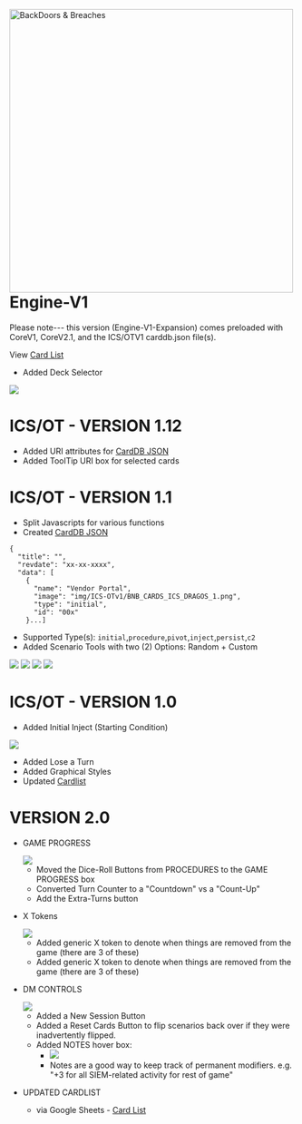 
<img src="https://raw.githubusercontent.com/p3hndrx/B-B-Shuffle/Engine-V1/App/img/bb-logo.png" width="500px"
     alt="BackDoors & Breaches"
     style="float: left; margin-right: 10px;" />

# Engine-V1
Please note---
this version (Engine-V1-Expansion) comes preloaded with CoreV1, CoreV2.1, and the ICS/OTV1 carddb.json file(s).

View [Card List](https://docs.google.com/spreadsheets/d/1RNBFr4o9OPYWwR7mxdadHQwxRayylZewcphdS3K6-og/edit?usp=sharing)

  - Added Deck Selector
<img src="https://raw.githubusercontent.com/p3hndrx/B-B-Shuffle/Engine-V1/Screenshots/DeckChooser.png">

# ICS/OT - VERSION 1.12
- Added URI attributes for [CardDB JSON](App/carddb.json)
- Added ToolTip URI box for selected cards

# ICS/OT - VERSION 1.1
- Split Javascripts for various functions
- Created [CardDB JSON](App/carddb.json)
```
{
  "title": "",
  "revdate": "xx-xx-xxxx",
  "data": [
    {
      "name": "Vendor Portal",
      "image": "img/ICS-OTv1/BNB_CARDS_ICS_DRAGOS_1.png",
      "type": "initial",
      "id": "00x"
    }...]
```
  - Supported Type(s): `initial`,`procedure`,`pivot`,`inject`,`persist`,`c2`
- Added Scenario Tools with two (2) Options:  Random + Custom
<img src="https://raw.githubusercontent.com/p3hndrx/B-B-Shuffle/Engine-V1/Screenshots/DM-menu.png">
<img src="https://raw.githubusercontent.com/p3hndrx/B-B-Shuffle/Engine-V1/Screenshots/Scenario Builder.png">
<img src="https://raw.githubusercontent.com/p3hndrx/B-B-Shuffle/Engine-V1/Screenshots/Scenario Chooser.png">
<img src="https://raw.githubusercontent.com/p3hndrx/B-B-Shuffle/Engine-V1/Screenshots/Procedure Chooser.png">

# ICS/OT - VERSION 1.0
- Added Initial Inject (Starting Condition)

<img src="https://raw.githubusercontent.com/p3hndrx/B-B-Shuffle/Engine-V1/Screenshots/Screen%20Shot%202022-04-29%20at%2012.50.45.png?raw=true">

- Added Lose a Turn
- Added Graphical Styles
- Updated [Cardlist](https://docs.google.com/spreadsheets/d/1RNBFr4o9OPYWwR7mxdadHQwxRayylZewcphdS3K6-og/edit#gid=0)

# VERSION 2.0

- GAME PROGRESS

  <img src="https://raw.githubusercontent.com/p3hndrx/B-B-Shuffle/Engine-V1/Screenshots/game-progress-box-2.0.png">
  
  - Moved the Dice-Roll Buttons from PROCEDURES to the GAME PROGRESS box
  - Converted Turn Counter to a "Countdown" vs a "Count-Up"
  - Add the Extra-Turns button
- X Tokens

  <img src="https://raw.githubusercontent.com/p3hndrx/B-B-Shuffle/Engine-V1/Screenshots/x-tokens-2.0.png">

  - Added generic X token to denote when things are removed from the game (there are 3 of these)
  - Added generic X token to denote when things are removed from the game (there are 3 of these)

- DM CONTROLS

  <img src="https://raw.githubusercontent.com/p3hndrx/B-B-Shuffle/Engine-V1/Screenshots/dmcontrols--2.0.png">
  
  - Added a New Session Button
  - Added a Reset Cards Button to flip scenarios back over if they were inadvertently flipped.
  - Added NOTES hover box:
    - <img src="https://raw.githubusercontent.com/p3hndrx/B-B-Shuffle/Engine-V1/Screenshots/notes-2.0.png"> 
    - Notes are a good way to keep track of permanent modifiers. e.g. "+3 for all SIEM-related activity for rest of game" 
  
- UPDATED CARDLIST
  - via Google Sheets - [Card List](https://docs.google.com/spreadsheets/d/1RNBFr4o9OPYWwR7mxdadHQwxRayylZewcphdS3K6-og/edit?usp=sharing)
